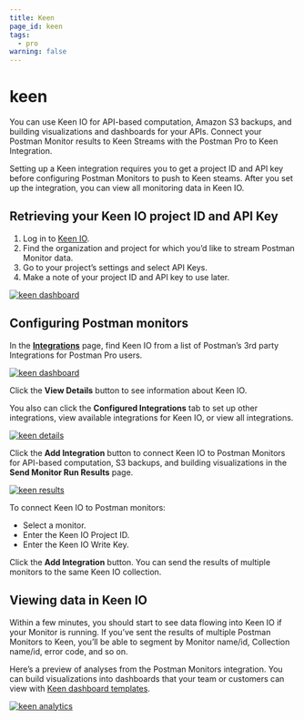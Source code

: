 ```yaml
---
title: Keen
page_id: keen
tags:
  - pro
warning: false
---
```


# keen

You can use Keen IO for API-based computation, Amazon S3 backups, and building visualizations and dashboards for your APIs. Connect your Postman Monitor results to Keen Streams with the Postman Pro to Keen Integration.

Setting up a Keen integration requires you to get a project ID and API key before configuring Postman Monitors to push to Keen steams. After you set up the integration, you can view all monitoring data in Keen IO.

## Retrieving your Keen IO project ID and API Key

1. Log in to [Keen IO](https://keen.io/home/). 
2. Find the organization and project for which you’d like to stream Postman Monitor data.   
3. Go to your project’s settings and select API Keys.  
4. Make a note of your project ID and API key to use later.

[![keen dashboard](https://s3.amazonaws.com/postman-static-getpostman-com/postman-docs/59119661.jpg)](https://s3.amazonaws.com/postman-static-getpostman-com/postman-docs/59119661.jpg)

## Configuring Postman monitors

In the [**Integrations**](https://go.postman.co/workspaces) page, find Keen IO from a list of Postman’s 3rd party Integrations for Postman Pro users.

[![keen dashboard](https://s3.amazonaws.com/postman-static-getpostman-com/postman-docs/integrations_keen1.png)](https://s3.amazonaws.com/postman-static-getpostman-com/postman-docs/integrations_keen1.png)

Click the **View Details** button to see information about Keen IO.

You also can click the **Configured Integrations** tab to set up other integrations, view available integrations for Keen IO, or view all integrations.

[![keen details](https://s3.amazonaws.com/postman-static-getpostman-com/postman-docs/WS-integrations_Keen_details2.png)](https://s3.amazonaws.com/postman-static-getpostman-com/postman-docs/WS-integrations_Keen_details2.png)

Click the **Add Integration** button to connect Keen IO to Postman Monitors for API-based computation, S3 backups, and building visualizations in the **Send Monitor Run Results** page.

[![keen results](https://s3.amazonaws.com/postman-static-getpostman-com/postman-docs/WS-integrations-keen-sendMonRun.png)](https://s3.amazonaws.com/postman-static-getpostman-com/postman-docs/WS-integrations-keen-sendMonRun.png)

To connect Keen IO to Postman monitors:

* Select a monitor.
* Enter the Keen IO Project ID.
* Enter the Keen IO Write Key.

Click the **Add Integration** button. You can send the results of multiple monitors to the same Keen IO collection.

## Viewing data in Keen IO

Within a few minutes, you should start to see data flowing into Keen IO if your Monitor is running. If you’ve sent the results of multiple Postman Monitors to Keen, you’ll be able to segment by Monitor name/id, Collection name/id, error code, and so on.

Here’s a preview of analyses from the Postman Monitors integration. You can build visualizations into dashboards that your team or customers can view with [Keen dashboard templates](https://keen.io/docs/visualize/how-to-create-a-dashboard/).

[![keen analytics](https://s3.amazonaws.com/postman-static-getpostman-com/postman-docs/keen_dashboard.png)](https://s3.amazonaws.com/postman-static-getpostman-com/postman-docs/keen_dashboard.png)

